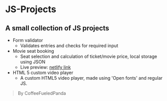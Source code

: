 # JS-Projects

## A small collection of JS projects

* Form validator
  * Validates entries and checks for required input
* Movie seat booking
  * Seat selection and calculation of ticket/movie price, local storage using JSON
  * Live preview: [netlify link](https://movie-seat-booking-preview-coffeefueledpanda.netlify.app/)
* HTML 5 custom video player
  * A custom HTML5 video player, made using 'Open fonts' and regular JS.

> By CoffeeFueledPanda
